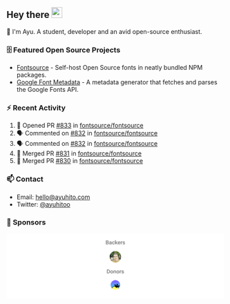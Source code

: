 ## Hey there <img src="https://media.giphy.com/media/hvRJCLFzcasrR4ia7z/giphy.gif" width="25" height="25">

📝 I'm Ayu. A student, developer and an avid open-source enthusiast.

### 🗄 Featured Open Source Projects

- [Fontsource](https://github.com/fontsource/fontsource) - Self-host Open Source fonts in neatly bundled NPM packages.
- [Google Font Metadata](https://github.com/fontsource/google-font-metadata) - A metadata generator that fetches and parses the Google Fonts API.

### ⚡ Recent Activity

<!--START_SECTION:activity-->

1. 💪 Opened PR [#833](https://github.com/fontsource/fontsource/pull/833) in [fontsource/fontsource](https://github.com/fontsource/fontsource)
2. 🗣 Commented on [#832](https://github.com/fontsource/fontsource/issues/832#issuecomment-1725921579) in [fontsource/fontsource](https://github.com/fontsource/fontsource)
3. 🗣 Commented on [#832](https://github.com/fontsource/fontsource/issues/832#issuecomment-1725879210) in [fontsource/fontsource](https://github.com/fontsource/fontsource)
4. 🎉 Merged PR [#831](https://github.com/fontsource/fontsource/pull/831) in [fontsource/fontsource](https://github.com/fontsource/fontsource)
5. 🎉 Merged PR [#830](https://github.com/fontsource/fontsource/pull/830) in [fontsource/fontsource](https://github.com/fontsource/fontsource)
<!--END_SECTION:activity-->

### 📫 Contact

- Email: hello@ayuhito.com
- Twitter: [@ayuhitoo](https://twitter.com/ayuhitoo)

### :sparkling_heart: Sponsors

<p align="center">
  <a href="https://cdn.jsdelivr.net/gh/ayuhito/ayuhito/sponsors.svg">
    <img src='https://raw.githubusercontent.com/ayuhito/ayuhito/master/sponsors.svg'/>
  </a>
</p>
